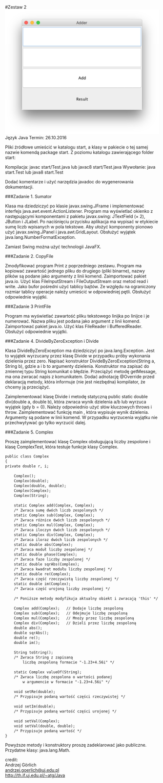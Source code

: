 #Zestaw 2
![alt tag](/Java/Zadanie_2/Adder.png)
Język Java
Termin: 26.10.2016

Pliki źródłowe umieścić w katalogu start, a klasy w pakiecie o tej samej nazwie komendą package start.
Z poziomu katalogu zawierającego folder start:

Kompilacja: javac start/Test.java lub javac8 start/Test.java
Wywołanie: java start.Test lub java8 start.Test

Dodać komentarze i użyć narzędzia javadoc do wygenerowania dokumentacji.

###Zadanie 1. Sumator

Klasa ma dziedziczyć po klasie javax.swing.JFrame i implementować interfejs java.awt.event.ActionListener. Program ma wyświetlać okienko z następującymi komponentami z pakietu javax.swing: JTextField (× 2), JButton i JLabel. Po naciśnięciu przycisku aplikacja ma wypisać w etykiecie sumę liczb wpisanych w pola tekstowe. Aby ułożyć komponenty pionowo użyć javax.swing.JPanel i java.awt.GridLayout. Obsłużyć wyjątek java.lang.NumberFormatException.

Zamiast Swing można użyć technologii JavaFX.

###Zadanie 2. CopyFile

Zmodyfikować program Print z poprzedniego zestawu. Program ma kopiować zawartość jednego pliku do drugiego (pliki binarne), nazwy plików są podane jako argumenty z linii komend. Zaimportować pakiet java.io. Użyć klas FileInputStream i FileOutputStream oraz metod read i write. Jako bufor pośredni użyć tablicy bajtów.
Ze względu na ograniczony rozmiar tablicy operacje należy umieścić w odpowiedniej pętli. Obsłużyć odpowiednie wyjątki.

###Zadanie 3 PrintFile

Program ma wyświetlać zawartość pliku tekstowego linijka po linijce i je numerować. Nazwa pliku jest podana jako argument z linii komend. Zaimportować pakiet java.io. Użyć klas FileReader i BufferedReader. Obsłużyć odpowiednie wyjątki.

###Zadanie 4. DivideByZeroException i Divide

Klasa DivideByZeroException ma dziedziczyć po java.lang.Exception.
Jest to wyjątek wyrzucany przez klasę Divide w przypadku próby wykonania dzielenia przez zero. Napisać konstruktor DivideByZeroException(String a, String b), gdzie a i b to argumenty dzielenia. Konstruktor ma zapisać do zmiennej typu String komunikat o błędzie. Przeciążyć metodę getMessage, ma ona zwracać napis z komunikatem. Dodać adnotację @Override przed deklaracją metody, która informuje (nie jest niezbędna) kompilator, że chcemy ją przeciążyć.

Zaimplementować klasę Divide i metodę statyczną public static double div(double a, double b), która zwraca wynik dzielenia a/b lub wyrzuca wyjątek (gdy b = 0). Należy odpowiednio użyć słów kluczowych throws i throw. Zaimplementować funkcję main , która wypisuje wynik dzielenia. Argumenty są podane w linii komend. W przypadku wyrzucenia wyjątku nie przechwytywać go tylko wyrzucić dalej.

###Zadanie 5. Complex

Proszę zaimplementować klasę Complex obsługującą liczby zespolone i klasę ComplexTest, która testuje funkcje klasy Complex.   
```
public class Complex
{
private double r, i;

    Complex();
    Complex(double);
    Complex(double, double);
    Complex(Complex);
    Complex(String);

    static Complex add(Complex, Complex); 
    /* Zwraca sumę dwóch liczb zespolonych */
    static Complex sub(Complex, Complex); 
    /* Zwraca różnice dwóch liczb zespolonych */
    static Complex mul(Complex, Complex); 
    /* Zwraca iloczyn dwóch liczb zespolonych */
    static Complex div(Complex, Complex); 
    /* Zwraca iloraz dwóch liczb zespolonych */
    static double abs(Complex);       
    /* Zwraca moduł liczby zespolonej */    
    static double phase(Complex);         
    /* Zwraca faze liczby zespolonej */ 
    static double sqrAbs(Complex);
    /* Zwraca kwadrat modułu liczby zespolonej */   
    static double re(Complex);
    /* Zwraca część rzeczywistą liczby zespolonej */    
    static double im(Complex);
    /* Zwraca część urojoną liczby zespolonej */    

    /* Poniższe metody modyfikuja aktualny obiekt i zwracają 'this' */

    Complex add(Complex);   // Dodaje liczbę zespoloną
    Complex sub(Complex);   // Odejmuje liczbę zespoloną
    Complex mul(Complex);   // Mnoży przez liczbę zespoloną
    Complex div(Complex);   // Dzieli przez liczbę zespoloną
    double abs();
    double sqrAbs();
    double re();
    double im();
    
    String toString();
    /* Zwraca String z zapisaną 
        liczbą zespoloną formacie "-1.23+4.56i" */

    static Complex valueOf(String);
    /* Zwraca liczbę zespolona o wartości podanej 
        w argumencie w formacie "-1.23+4.56i" */

    void setRe(double);
    /* Przypisuje podaną wartość części rzeczywistej */

    void setIm(double);
    /* Przypisuje podaną wartość części urojonej */

    void setVal(Complex);
    void setVal(double, double);
    /* Przypisuje podaną wartość */
}   
```
Powyższe metody i konstruktory proszę zadeklarować jako publiczne.
Przydatne klasy: java.lang.Math.

credit:   
Andrzej Görlich   
andrzej.goerlich@uj.edu.pl   
http://th.if.uj.edu.pl/~atg/Java
